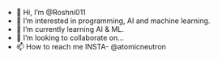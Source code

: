 - 👋 Hi, I’m @Roshni011
- 👀 I’m interested in programming, AI and machine learning.
- 🌱 I’m currently learning AI & ML.
- 💞️ I’m looking to collaborate on...
- 📫 How to reach me INSTA- @atomicneutron


<!---
Roshni011/Roshni011 is a ✨ special ✨ repository because its `README.md` (this file) appears on your GitHub profile.
You can click the Preview link to take a look at your changes.
--->
